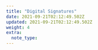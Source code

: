 ```yaml
---
title: "Digital Signatures"
date: 2021-09-21T02:12:49.502Z
updated: 2021-09-21T02:12:49.502Z
weight: 4
extra:
  note_type:  
---
```



